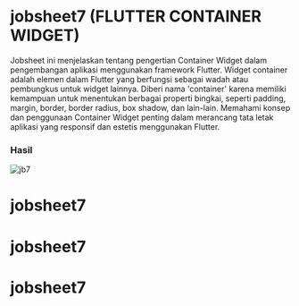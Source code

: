 # jobsheet7 (FLUTTER CONTAINER WIDGET)
Jobsheet ini menjelaskan tentang pengertian Container Widget dalam pengembangan aplikasi menggunakan framework Flutter. Widget container adalah elemen dalam Flutter yang berfungsi sebagai wadah atau pembungkus untuk widget lainnya. Diberi nama 'container' karena memiliki kemampuan untuk menentukan berbagai properti bingkai, seperti padding, margin, border, border radius, box shadow, dan lain-lain. Memahami konsep dan penggunaan Container Widget penting dalam merancang tata letak aplikasi yang responsif dan estetis menggunakan Flutter.

### Hasil
![jb7](https://github.com/Fsurur/jobsheet7/assets/120541461/1927dbcf-3cf2-4029-bc50-c96e13a371fc)

# jobsheet7
# jobsheet7
# jobsheet7

